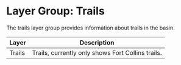 # Layer Group: Trails

The trails layer group provides information about trails in the basin.

| **Layer** | **Description** |
| -- | -- |
| Trails | Trails, currently only shows Fort Collins trails. |
